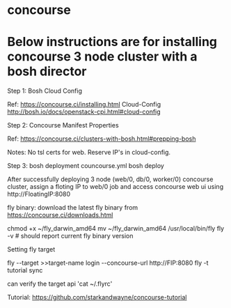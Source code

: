 # concourse
# Below instructions are for installing concourse 3 node cluster with a bosh director

Step 1:
Bosh Cloud Config

Ref:
https://concourse.ci/installing.html
Cloud-Config
http://bosh.io/docs/openstack-cpi.html#cloud-config

Step 2:
Concourse Manifest Properties

Ref: https://concourse.ci/clusters-with-bosh.html#prepping-bosh

Notes: No tsl certs for web.
       Reserve IP's in cloud-config.

Step 3:
bosh deployment councourse.yml
bosh deploy

After successfully deploying 3 node (web/0, db/0, worker/0) concourse cluster, assign a floting IP to web/0 job and access concourse web ui using http://FloatingIP:8080 

fly binary:
download the latest fly binary from https://concourse.ci/downloads.html

chmod +x ~/fly_darwin_amd64
mv ~/fly_darwin_amd64 /usr/local/bin/fly
fly -v # should report current fly binary version 

Setting fly target

fly --target >>target-name login  --concourse-url http://FIP:8080
fly -t tutorial sync

can verify the target api 'cat ~/.flyrc'

Tutorial:
https://github.com/starkandwayne/concourse-tutorial
